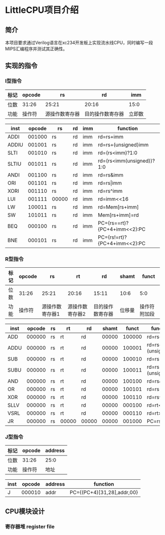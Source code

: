# LittleCPU项目介绍

## 简介

​	本项目要求通过Verilog语言在xc234开发板上实现流水线CPU，同时编写一段MIPS汇编程序并测试其正确性。

## 实现的指令

### I型指令

| 标记 | opcode | rs             | rd               | imm    |
| :--: | ------ | -------------- | ---------------- | ------ |
| 位数 | 31:26  | 25:21          | 20:16            | 15:0   |
| 功能 | 操作符 | 源操作数寄存器 | 目的操作数寄存器 | 立即数 |

| inst  | opcode | rs    | rd   | imm  | function                     |
| ----- | ------ | ----- | ---- | ---- | ---------------------------- |
| ADDI  | 001000 | rs    | rd   | imm  | rd=rs+imm                    |
| ADDIU | 001001 | rs    | rd   | imm  | rd=rs+(unsigned)imm          |
| SLTI  | 001010 | rs    | rd   | imm  | rd=(rs<imm)?1:0              |
| SLTIU | 001011 | rs    | rd   | imm  | rd=(rs<imm(unsigned))?1:0    |
| ANDI  | 001100 | rs    | rd   | imm  | rd=rs&imm                    |
| ORI   | 001101 | rs    | rd   | imm  | rd=rs\|imm                   |
| XORI  | 001110 | rs    | rd   | imm  | rd=rs^imm                    |
| LUI   | 001111 | 00000 | rd   | imm  | rd=imm<<16                   |
| LW    | 100011 | rs    | rd   | imm  | rd=Mem[rs+imm]               |
| SW    | 101011 | rs    | rd   | imm  | Mem[rs+imm]=rd               |
| BEQ   | 000100 | rs    | rd   | imm  | PC=(rs==rt)?{PC+4+imm<<2}:PC |
| BNE   | 000101 | rs    | rd   | imm  | PC=(rs!=rt)?{PC+4+imm<<2}:PC |

### R型指令

| 标记 | opcode | rs              | rt              | rd               | shamt  | funct        |
| :--: | ------ | --------------- | --------------- | ---------------- | ------ | ------------ |
| 位数 | 31:26  | 25:21           | 20:16           | 15:11            | 10:6   | 5:0          |
| 功能 | 操作符 | 源操作数寄存器1 | 源操作数寄存器2 | 目的操作数寄存器 | 位移量 | 操作符附加段 |

| inst | opcode | rs   | rt    | rd    | shamt | funct  | function           |
| ---- | ------ | ---- | ----- | ----- | ----- | ------ | ------------------ |
| ADD  | 000000 | rs   | rt    | rd    | 00000 | 100000 | rd=rs+rt           |
| ADDU | 000000 | rs   | rt    | rd    | 00000 | 100001 | rd=rs+(unsigned)rt |
| SUB  | 000000 | rs   | rt    | rd    | 00000 | 100010 | rd=rs-rt           |
| SUBU | 000000 | rs   | rt    | rd    | 00000 | 100011 | rd=rs-(unsigned)rt |
| AND  | 000000 | rs   | rt    | rd    | 00000 | 100100 | rd=rs&rt           |
| OR   | 000000 | rs   | rt    | rd    | 00000 | 100101 | rd=rs\|rt          |
| XOR  | 000000 | rs   | rt    | rd    | 00000 | 100110 | rd=rs^rt           |
| SLLV | 000000 | rs   | rt    | rd    | 00000 | 000100 | rd=rt<<rs          |
| VSRL | 000000 | rs   | rt    | rd    | 00000 | 000110 | rd=rt>>rs          |
| JR   | 000000 | rs   | 00000 | 00000 | 00000 | 001000 | PC=rs              |

### J型指令

| 标记 | opcode | address |
| :--: | ------ | ------- |
| 位数 | 31:26  | 25:0    |
| 功能 | 操作符 | 地址    |

| inst | opcode | address | function                   |
| ---- | ------ | ------- | -------------------------- |
| J    | 000010 | addr    | PC={(PC+4)[31,28],addr,00} |

## CPU模块设计

### 寄存器堆 register file

